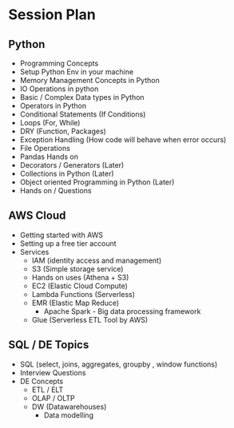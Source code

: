 # Session Plan

## Python
- Programming Concepts
- Setup Python Env in your machine
- Memory Management Concepts in Python
- IO Operations in python
- Basic / Complex Data types in Python
- Operators in Python
- Conditional Statements (If Conditions)
- Loops (For, While)
- DRY (Function, Packages)
- Exception Handling (How code will behave when error occurs)
- File Operations
- Pandas Hands on
- Decorators / Generators (Later)
- Collections in Python (Later)
- Object oriented Programming in Python (Later)
- Hands on / Questions

## AWS Cloud
- Getting started with AWS
- Setting up a free tier account
- Services
    - IAM (identity access and management)
    - S3 (Simple storage service)
    - Hands on uses (Athena + S3)
    - EC2 (Elastic Cloud Compute)
    - Lambda Functions (Serverless)
    - EMR (Elastic Map Reduce)
      - Apache Spark - Big data processing framework
    - Glue (Serverless ETL Tool by AWS)

## SQL / DE Topics
- SQL (select, joins, aggregates, groupby , window functions)
- Interview Questions
- DE Concepts
    - ETL / ELT
    - OLAP / OLTP
    - DW (Datawarehouses)
        - Data modelling
